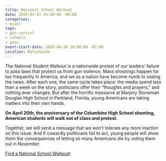 ```yaml
---
title: National School Walkout
date: 2018-03-03 15:30:00 -08:00
categories:
- event
tags:
- gun control
- schools
- guns
event-start-date: 2018-04-20 10:00:00 -07:00
Location: Nationwide
---
```


The National Student Walkout is a nationwide protest of our leaders’ failure to pass laws that protect us from gun violence. Mass shootings happen far too frequently in America, and we as a nation have become numb to seeing the news. After each one, the same cycle takes place: the media spend less than a week on the story, politicians offer their “thoughts and prayers,” and nothing ever changes. But after the horrific massacre at Marjory Stoneman Douglas High School in Parkland, Florida, young Americans are taking matters into their own hands.

**On April 20th, the anniversary of the Columbine High School shooting, American students will walk out of class and protest.**

Together, we will send a message that we won’t tolerate any more inaction on this issue. And if cowardly politicians fail to act, young people will show them the consequences of letting so many Americans die by voting them out in November.

[Find a National School Walkout](http://act.indivisible.org/event/national-school-walkout/))